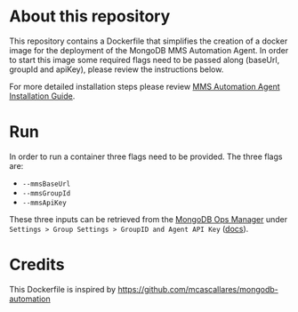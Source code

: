 # About this repository
This repository contains a Dockerfile that simplifies the creation of a docker image for the deployment of the MongoDB MMS Automation Agent.
In order to start this image some required flags need to be passed along (baseUrl, groupId and apiKey), please review the instructions below.

For more detailed installation steps please review [MMS Automation Agent Installation Guide](https://docs.cloudmanager.mongodb.com/tutorial/nav/install-automation-agent/).


# Run
In order to run a container three flags need to be provided. The three flags are:
 * `--mmsBaseUrl`
 * `--mmsGroupId`
 * `--mmsApiKey`

These three inputs can be retrieved from the [MongoDB Ops Manager](https://docs.opsmanager.mongodb.com/current/) under `Settings > Group Settings > GroupID and Agent API Key` ([docs](https://docs.opsmanager.mongodb.com/current/reference/automation-agent/#asetting.mmsGroupId)).


# Credits

This Dockerfile is inspired by https://github.com/mcascallares/mongodb-automation
